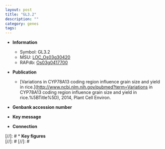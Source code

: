 ```yaml
---
layout: post
title: "GL3.2"
description: ""
category: genes
tags: 
---
```


* **Information**  
    + Symbol: GL3.2  
    + MSU: [LOC_Os03g30420](http://rice.plantbiology.msu.edu/cgi-bin/ORF_infopage.cgi?orf=LOC_Os03g30420)  
    + RAPdb: [Os03g0417700](http://rapdb.dna.affrc.go.jp/viewer/gbrowse_details/irgsp1?name=Os03g0417700)  

* **Publication**  
    + [Variations in CYP78A13 coding region influence grain size and yield in rice.](http://www.ncbi.nlm.nih.gov/pubmed?term=Variations in CYP78A13 coding region influence grain size and yield in rice.%5BTitle%5D), 2014, Plant Cell Environ.

* **Genbank accession number**  

* **Key message**  

* **Connection**  

[//]: # * **Key figures**  
[//]: # 
[//]: # 
